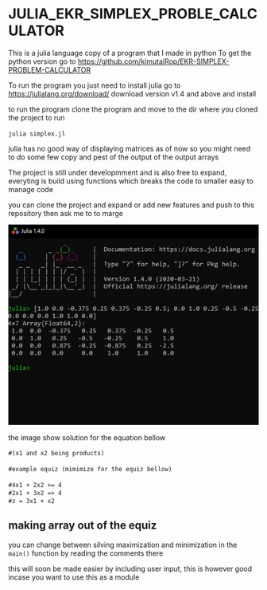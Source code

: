 # JULIA_EKR_SIMPLEX_PROBLE_CALCULATOR

This is a julia language copy of a program that I made in python
To get the python version go to
 https://github.com/kimutaiRop/EKR-SIMPLEX-PROBLEM-CALCULATOR

 To run the program you just need to install julia go to
 https://julialang.org/download/
 download version v1.4 and above and install

 to run the program clone the program and move to the dir where you cloned the project to 
 run

`julia simplex.jl`

julia has no good way of displaying matrices as of now so you might need to do some few copy and pest of the output
of the output arrays

The project is still under developmment and is also free to expand, everyting is build using functions which breaks the code to smaller
easy to manage code

you can clone the project and expand or add new features and push to this repository then ask me to to marge 

![alt text](https://github.com/kimutaiRop/JULIA_EKR_SIMPLEX_PROBLE_CALCULATOR/blob/master/Annotation%202020-05-18%20090516.png)

the image show solution for the equation bellow

    #(x1 and x2 being products)
    
    #example equiz (mimimize for the equiz bellow)

    #4x1 + 2x2 >= 4
    #2x1 + 3x2 => 4
    #z = 3x1 + x2

## making array out of the equiz

you can change between silving maximization and minimization in the `main()` function by reading the comments there

this will soon be made easier by including user input, this is however good incase you want to use this as a module
